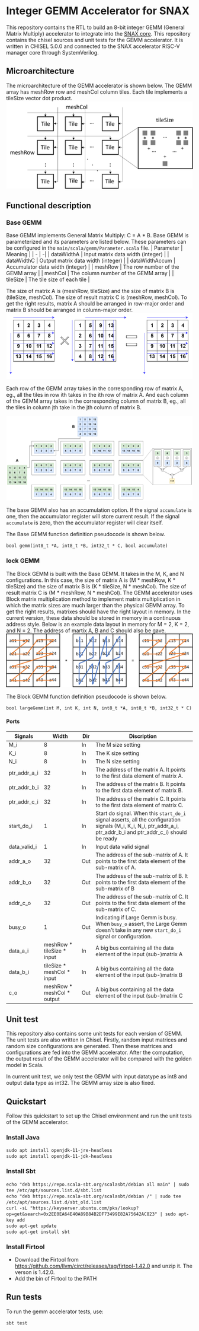 # Integer GEMM Accelerator for SNAX
This repository contains the RTL to build an 8-bit integer GEMM (General Matrix Multiply) accelerator 
to integrate into the [SNAX core](https://github.com/KULeuven-micas/snitch_cluster). This repository contains the chisel sources and unit tests for the GEMM accelerator.
It is written in CHISEL 5.0.0 and connected to the SNAX accelerator RISC-V manager core through SystemVerilog. 

## Microarchitecture
The microarchitecture of the GEMM accelerator is shown below. The GEMM array has meshRow row and meshCol column tiles. Each tile implements a tileSize vector dot product.
![](./docs/microarch.png)

## Functional description
<!-- This repository contains three GEMM versions: Base GEMM, Block GEMM, and Batch Block GEMM. -->
### Base GEMM
Base GEMM implements General Matrix Multiply: C = A * B. Base GEMM is parameterized and its parameters are listed below. These parameters can be configured in the `main/scala/gemm/Parameter.scala` file.
| Parameter | Meaning |
| - | -|
| dataWidthA | Input matrix data width (integer) |
| dataWidthC | Output matrix data width (integer) |
| dataWidthAccum | Accumulator data width (integer) |
| meshRow | The row number of the GEMM array |
| meshCol | The column number of the GEMM array |
| tileSize | The tile size of each tile |

The size of matrix A is (meshRow, tileSize) and the size of matrix B is (tileSize, meshCol). The size of result matrix C is (meshRow, meshCol). To get the right results, matrix A should be arranged in row-major order and matrix B should be arranged in column-major order.
![](./docs/datalayout_mem.png)

Each row of the GEMM array takes in the corresponding row of matrix A, eg., all the tiles in row ith takes in the ith row of matrix A. And each column of the GEMM array takes in the corresponding column of matrix B, eg., all the tiles in column jth take in the jth column of matrix B.

![](./docs/datalayout.png)

The base GEMM also has an accumulation option. If the signal `accumulate` is one, then the accumulator register will store current result. If the  signal `accumulate` is zero, then the accumulator register will clear itself.

The Base GEMM function definition pseudocode is shown below.
```
bool gemm(int8_t *A, int8_t *B, int32_t * C, bool accumulate)
```

### lock GEMM
The Block GEMM is built with the Base GEMM. It takes in the M, K, and N configurations.
In this case, the size of matrix A is (M * meshRow, K * tileSize) and the size of matrix B is (K * tileSize, N * meshCol). The size of result matrix C is (M * meshRow, N * meshCol). The GEMM accelerator uses Block matrix multiplication [](https://en.wikipedia.org/wiki/Block_matrix#Block_matrix_multiplication) method to implement matrix multiplication in which the matrix sizes are much larger than the physical GEMM array. To get the right results, matrixes should have the right layout in memory. In the current version, these data should be stored in memory in a continuous address style. Below is an example data layout in memory for M = 2, K = 2, and N = 2. The address of martix A, B and C should also be gave.
![](./docs/block_matrix_mul.png)

The Block GEMM function definition pseudocode is shown below.
```
bool largeGemm(int M, int K, int N, int8_t *A, int8_t *B, int32_t * C)
```
#### Ports
| Signals | Width | Dir | Discription |
| - | - | - | - |
| M_i | 8 | In | The M size setting |
| K_i | 8 | In | The K size setting |
| N_i | 8 | In | The N size setting |
| ptr_addr_a_i | 32 | In | The address of the matrix A. It points to the first data element of matrix A.|
| ptr_addr_b_i | 32 | In | The address of the matrix B. It points to the first data element of matrix B.|
| ptr_addr_c_i | 32 | In | The address of the matrix C. It points to the first data element of matrix C.|
| start_do_i | 1 | In |  Start do signal. When this `start_do_i` signal asserts, all the configuration signals (M_i, K_i, N_i, ptr_addr_a_i, ptr_addr_b_i and ptr_addr_c_i) should be ready| 
| data_valid_i | 1 | In | Input data valid signal|
| addr_a_o | 32 | Out | The address of the sub-matrix of A. It points to the first data element of the sub-matrix of A. |
| addr_b_o | 32 | Out | The address of the sub-matrix of B. It points to the first data element of the sub-matrix of B |
| addr_c_o | 32 | Out | The address of the sub-matrix of C. It points to the first data element of the sub-matrix of C. |
| busy_o | 1 | Out | Indicating if Large Gemm is busy. When `busy_o` assert, the Large Gemm doesn't take in any new `start_do_i` signal or configuration.|
| data_a_i | meshRow * tileSize * input | In | A big bus containing all the data element of the input (sub-)matrix A |
| data_b_i | tileSize * meshCol * input | In | A big bus containing all the data element of the input (sub-)matrix B |
| c_o | meshRow * meshCol * output | Out | A big bus containing all the data element of the input (sub-)matrix C |
## Unit test
This repository also contains some unit tests for each version of GEMM. 
The unit tests are also written in Chisel. Firstly, random input matrices and random size configurations are generated. 
Then these matrices and configurations are fed into the GEMM accelerator. 
After the computation, the output result of the GEMM accelerator will be compared with the golden model in Scala.

In current unit test, we only test the GEMM with input datatype as int8 and output data type as int32. The GEMM array size is also fixed.

## Quickstart
Follow this quickstart to set up the Chisel environment and run the unit tests of the GEMM accelerator.
### Install Java
```
sudo apt install openjdk-11-jre-headless
sudo apt install openjdk-11-jdk-headless
```

### Install Sbt
```
echo "deb https://repo.scala-sbt.org/scalasbt/debian all main" | sudo tee /etc/apt/sources.list.d/sbt.list
echo "deb https://repo.scala-sbt.org/scalasbt/debian /" | sudo tee /etc/apt/sources.list.d/sbt_old.list
curl -sL "https://keyserver.ubuntu.com/pks/lookup?op=get&search=0x2EE0EA64E40A89B84B2DF73499E82A75642AC823" | sudo apt-key add
sudo apt-get update
sudo apt-get install sbt
```

### Install Firtool
* Download the Firtool from https://github.com/llvm/circt/releases/tag/firtool-1.42.0 and unzip it. The verson is 1.42.0.
* Add the bin of Firtool to the PATH

## Run tests
To run the gemm accelerator tests, use:
```
sbt test
``` 
